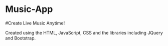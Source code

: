 # Music-App
#Create Live Music Anytime!

Created using the HTML, JavaScript, CSS and the libraries including JQuery and Bootstrap.



